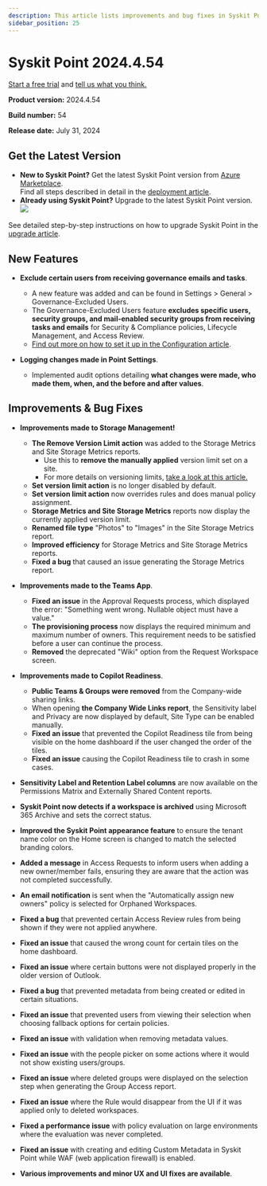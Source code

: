 ```yaml
---
description: This article lists improvements and bug fixes in Syskit Point version 2024.4.54
sidebar_position: 25
---
```


# Syskit Point 2024.4.54 

[Start a free trial](https://www.syskit.com/products/point/free-trial/) and [tell us what you think.](https://www.syskit.com/company/contact-us/)

**Product version:** 2024.4.54 

**Build number:** 54

**Release date:** July 31, 2024

## Get the Latest Version

* **New to Syskit Point?** Get the latest Syskit Point version from [Azure Marketplace](https://azuremarketplace.microsoft.com/en-us/marketplace/apps/syskitltd.syskit\_point).\
 Find all steps described in detail in the [deployment article](../../../set-up-point-enterprise/deployment/deploy-syskit-point.md).
* **Already using Syskit Point?** Upgrade to the latest Syskit Point version.\
 [![](https://aka.ms/deploytoazurebutton)](https://portal.azure.com/#create/Microsoft.Template/uri/https%3A%2F%2Fsyskitassetsstorage.blob.core.windows.net%2Fpoint%2FARMTemplates%2FPointUpdateDeploy%2FPointUpdateTemplate.json)

See detailed step-by-step instructions on how to upgrade Syskit Point in the [upgrade article](../../../set-up-point-enterprise/deployment/upgrade-syskit-point.md).

## New Features

* **Exclude certain users from receiving governance emails and tasks**. 
  * A new feature was added and can be found in Settings > General > Governance-Excluded Users. 
  * The Governance-Excluded Users feature **excludes specific users, security groups, and mail-enabled security groups from receiving tasks and emails** for Security & Compliance policies, Lifecycle Management, and Access Review. 
  * [Find out more on how to set it up in the Configuration article](../../../configuration/exclude-users-tasks.md).

* **Logging changes made in Point Settings**. 
  * Implemented audit options detailing **what changes were made, who made them, when, and the before and after values**. 

## Improvements & Bug Fixes

* **Improvements made to Storage Management!**
  * **The Remove Version Limit action** was added to the Storage Metrics and Site Storage Metrics reports.
    * Use this to **remove the manually applied** version limit set on a site.
    * For more details on versioning limits, [take a look at this article.](../../../storage-management/versioning-limits.md)
  * **Set version limit action** is no longer disabled by default. 
  * **Set version limit action** now overrides rules and does manual policy assignment. 
  * **Storage Metrics and Site Storage Metrics** reports now display the currently applied version limit. 
  * **Renamed file type** "Photos" to "Images" in the Site Storage Metrics report. 
  * **Improved efficiency** for Storage Metrics and Site Storage Metrics reports. 
  * **Fixed a bug** that caused an issue generating the Storage Metrics report.

* **Improvements made to the Teams App**.
  * **Fixed an issue** in the Approval Requests process, which displayed the error: "Something went wrong. Nullable object must have a value." 
  * **The provisioning process** now displays the required minimum and maximum number of owners. This requirement needs to be satisfied before a user can continue the process. 
  * **Removed** the deprecated "Wiki" option from the Request Workspace screen. 

* **Improvements made to Copilot Readiness**.
  * **Public Teams & Groups were removed** from the Company-wide sharing links. 
  * When opening **the Company Wide Links report**, the Sensitivity label and Privacy are now displayed by default, Site Type can be enabled manually. 
  * **Fixed an issue** that prevented the Copilot Readiness tile from being visible on the home dashboard if the user changed the order of the tiles. 
  * **Fixed an issue** causing the Copilot Readiness tile to crash in some cases. 

* **Sensitivity Label and Retention Label columns** are now available on the Permissions Matrix and Externally Shared Content reports. 

* **Syskit Point now detects if a workspace is archived** using Microsoft 365 Archive and sets the correct status. 

* **Improved the Syskit Point appearance feature** to ensure the tenant name color on the Home screen is changed to match the selected branding colors. 

* **Added a message** in Access Requests to inform users when adding a new owner/member fails, ensuring they are aware that the action was not completed successfully. 

* **An email notification** is sent when the "Automatically assign new owners" policy is selected for Orphaned Workspaces. 

* **Fixed a bug** that prevented certain Access Review rules from being shown if they were not applied anywhere. 

* **Fixed an issue** that caused the wrong count for certain tiles on the home dashboard. 

* **Fixed an issue** where certain buttons were not displayed properly in the older version of Outlook. 

* **Fixed a bug** that prevented metadata from being created or edited in certain situations. 

* **Fixed an issue** that prevented users from viewing their selection when choosing fallback options for certain policies. 

* **Fixed an issue** with validation when removing metadata values. 

* **Fixed an issue** with the people picker on some actions where it would not show existing users/groups. 

* **Fixed an issue** where deleted groups were displayed on the selection step when generating the Group Access report. 

* **Fixed an issue** where the Rule would disappear from the UI if it was applied only to deleted workspaces. 

* **Fixed a performance issue** with policy evaluation on large environments where the evaluation was never completed. 

* **Fixed an issue** with creating and editing Custom Metadata in Syskit Point while WAF (web application firewall) is enabled. 

* **Various improvements and minor UX and UI fixes are available**.
